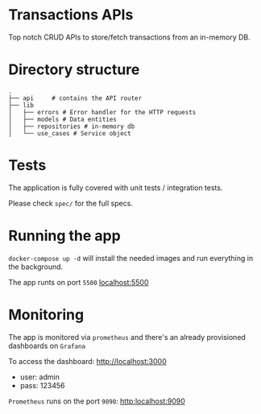 # Transactions APIs

Top notch CRUD APIs to store/fetch transactions from an in-memory DB.

# Directory structure
```
.
├── api     # contains the API router
├── lib
│   ├── errors # Error handler for the HTTP requests
│   ├── models # Data entities
│   ├── repositories # in-memory db
│   └── use_cases # Service object
```

# Tests
The application is fully covered with unit tests / integration tests.

Please check `spec/` for the full specs.

# Running the app

`docker-compose up -d` will install the needed images and run everything in the background.

The app runts on port `5500` [localhost:5500](http://localhost:5500)

# Monitoring
The app is monitored via `prometheus` and there's an already provisioned dashboards on `Grafana`

To access the dashboard: [http://localhost:3000](http:localhost:3000)
  - user: admin
  - pass: 123456

`Prometheus` runs on the port `9090`: [http:localhost:9090](http:localhost:9090)
